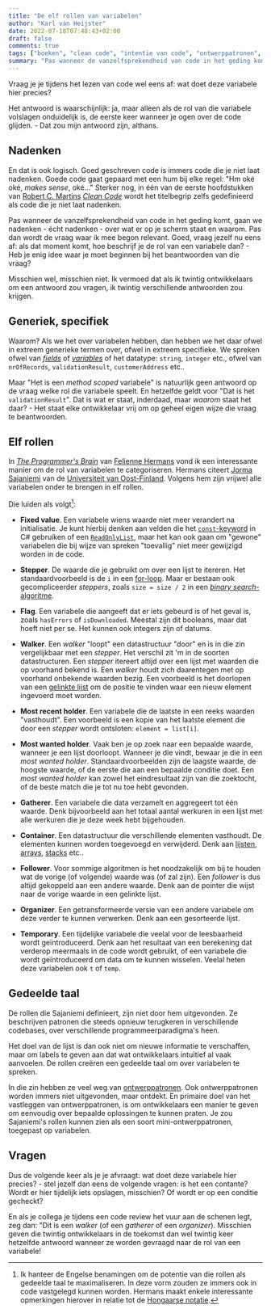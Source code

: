 ```yaml
---
title: "De elf rollen van variabelen"
author: "Karl van Heijster"
date: 2022-07-18T07:48:43+02:00
draft: false
comments: true
tags: ["boeken", "clean code", "intentie van code", "ontwerppatronen", "variabelen"]
summary: "Pas wanneer de vanzelfsprekendheid van code in het geding komt, gaan we nadenken - écht nadenken - over wat er op je scherm staat en waarom. Pas dan wordt de vraag \"Wat doet deze variabele hier precies?\" relevant. Goed, vraag jezelf nu eens af: als dat moment komt, hoe beschrijf je de rol van een variabele dan? - Heb je enig idee waar je moet beginnen bij het beantwoorden van die vraag?"
---
```


Vraag je je tijdens het lezen van code wel eens af: wat doet deze variabele hier precies?


Het antwoord is waarschijnlijk: ja, maar alleen als de rol van die variabele volslagen onduidelijk is, de eerste keer wanneer je ogen over de code glijden. - Dat zou mijn antwoord zijn, althans. 


## Nadenken


En dat is ook logisch. Goed geschreven code is immers code die je niet laat nadenken. Goede code gaat gepaard met een hum bij elke regel: "Hm oké oké, *makes sense*, oké..." Sterker nog, in één van de eerste hoofdstukken van [Robert C. Martins](http://cleancoder.com/products) [*Clean Code*](https://www.pearson.com/us/higher-education/program/Martin-Clean-Code-A-Handbook-of-Agile-Software-Craftsmanship/PGM63937.html) wordt het titelbegrip zelfs gedefinieerd als code die je niet laat nadenken.


Pas wanneer de vanzelfsprekendheid van code in het geding komt, gaan we nadenken - écht nadenken - over wat er op je scherm staat en waarom. Pas dan wordt de vraag waar ik mee begon relevant. Goed, vraag jezelf nu eens af: als dat moment komt, hoe beschrijf je de rol van een variabele dan? - Heb je enig idee waar je moet beginnen bij het beantwoorden van die vraag?


Misschien wel, misschien niet. Ik vermoed dat als ik twintig ontwikkelaars om een antwoord zou vragen, ik twintig verschillende antwoorden zou krijgen. 


## Generiek, specifiek


Waarom? Als we het over variabelen hebben, dan hebben we het daar ofwel in extreem generieke termen over, ofwel in extreem specifieke. We spreken ofwel van [*fields*](https://docs.microsoft.com/en-us/dotnet/csharp/programming-guide/classes-and-structs/fields) of [*variables*](https://docs.microsoft.com/en-us/dotnet/csharp/language-reference/language-specification/variables) of het datatype: `string`, `integer` etc., ofwel van `nrOfRecords`, `validationResult`, `customerAddress` etc..


Maar "Het is een *method scoped* variabele" is natuurlijk geen antwoord op de vraag welke rol die variabele speelt. En hetzelfde geldt voor "Dat is het `validationResult`". Dat is wat er staat, inderdaad, maar *waarom* staat het daar? - Het staat elke ontwikkelaar vrij om op geheel eigen wijze die vraag te beantwoorden.


## Elf rollen


In [*The Programmer's Brain*](https://www.manning.com/books/the-programmers-brain) van [Felienne Hermans](https://www.felienne.com/) vond ik een interessante manier om de rol van variabelen te categoriseren. Hermans citeert [Jorma Sajaniemi](https://www.researchgate.net/scientific-contributions/Jorma-Sajaniemi-8611097) van de [Universiteit van Oost-Finland](https://www.uef.fi/en). Volgens hem zijn vrijwel alle variabelen onder te brengen in elf rollen. 


Die luiden als volgt[^1]:


- **Fixed value**. Een variabele wiens waarde niet meer verandert na initialisatie. Je kunt hierbij denken aan velden die het [`const`-keyword](https://docs.microsoft.com/en-us/dotnet/csharp/language-reference/keywords/const) in C# gebruiken of een [`ReadOnlyList`](https://docs.microsoft.com/en-us/dotnet/api/microsoft.sqlserver.management.sdk.sfc.readonlylist-1?view=sql-smo-160), maar het kan ook gaan om "gewone" variabelen die bij wijze van spreken "toevallig" niet meer gewijzigd worden in de code. 

- **Stepper**. De waarde die je gebruikt om over een lijst te itereren. Het standaardvoorbeeld is de `i` in een [for-loop](https://docs.microsoft.com/en-us/dotnet/csharp/language-reference/statements/iteration-statements#the-for-statement). Maar er bestaan ook gecompliceerder *steppers*, zoals `size = size / 2` in een [*binary search*-algoritme](https://nl.wikipedia.org/wiki/Bisectie). 

- **Flag**. Een variabele die aangeeft dat er iets gebeurd is of het geval is, zoals `hasErrors` of `isDownloaded`. Meestal zijn dit booleans, maar dat hoeft niet per se. Het kunnen ook integers zijn of datums.

- **Walker**. Een *walker* "loopt" een datastructuur "door" en is in die zin vergelijkbaar met een *stepper*. Het verschil zit 'm in de soorten datastructuren. Een *stepper* itereert altijd over een lijst met waarden die op voorhand bekend is. Een *walker* houdt zich daarentegen met op voorhand onbekende waarden bezig. Een voorbeeld is het doorlopen van een [gelinkte lijst](https://nl.wikipedia.org/wiki/Gelinkte_lijst) om de positie te vinden waar een nieuw element ingevoerd moet worden.

- **Most recent holder**. Een variabele die de laatste in een reeks waarden "vasthoudt". Een voorbeeld is een kopie van het laatste element die door een *stepper* wordt ontsloten: `element = list[i]`. 

- **Most wanted holder**. Vaak ben je op zoek naar een bepaalde waarde, wanneer je een lijst doorloopt. Wanneer je die vindt, bewaar je die in een *most wanted holder*. Standaardvoorbeelden zijn de laagste waarde, de hoogste waarde, of de eerste die aan een bepaalde conditie doet. Een *most wanted holder* kan zowel het eindresultaat zijn van die zoektocht, of de beste match die je tot nu toe hebt gevonden.

- **Gatherer**. Een variabele die data verzamelt en aggregeert tot één waarde. Denk bijvoorbeeld aan het totaal aantal werkuren in een lijst met alle werkuren die je deze week hebt bijgehouden.

- **Container**. Een datastructuur die verschillende elementen vasthoudt. De elementen kunnen worden toegevoegd en verwijderd. Denk aan [lijsten](https://docs.microsoft.com/en-us/dotnet/api/system.collections.generic.list-1?view=net-6.0), [arrays](https://docs.microsoft.com/en-us/dotnet/csharp/programming-guide/arrays/), [stacks](https://docs.microsoft.com/en-us/dotnet/api/system.collections.stack?view=net-6.0) etc..

- **Follower**. Voor sommige algoritmen is het noodzakelijk om bij te houden wat de vorige (of volgende) waarde was (of zal zijn). Een *follower* is dus altijd gekoppeld aan een andere waarde. Denk aan de pointer die wijst naar de vorige waarde in een gelinkte lijst. 

- **Organizer**. Een getransformeerde versie van een andere variabele om deze verder te kunnen verwerken. Denk aan een gesorteerde lijst. 

- **Temporary**. Een tijdelijke variabele die veelal voor de leesbaarheid wordt geïntroduceerd. Denk aan het resultaat van een berekening dat verderop meermaals in de code wordt gebruikt, of een variabele die wordt geïntroduceerd om data om te kunnen wisselen. Veelal heten deze variabelen ook `t` of `temp`.


## Gedeelde taal


De rollen die Sajaniemi definieert, zijn niet door hem uitgevonden. Ze beschrijven patronen die steeds opnieuw terugkeren in verschillende codebases, over verschillende programmeerparadigma's heen. 


Het doel van de lijst is dan ook niet om nieuwe informatie te verschaffen, maar om labels te geven aan dat wat ontwikkelaars intuïtief al vaak aanvoelen. De rollen creëren een gedeelde taal om over variabelen te spreken.


In die zin hebben ze veel weg van [ontwerppatronen](https://www.karlvanheijster.com/tags/ontwerppatronen/). Ook ontwerppatronen worden immers niet uitgevonden, maar ontdekt. En primaire doel van het vastleggen van ontwerppatronen, is om ontwikkelaars een manier te geven om eenvoudig over bepaalde oplossingen te kunnen praten. Je zou Sajaniemi's rollen kunnen zien als een soort mini-ontwerppatronen, toegepast op variabelen.


## Vragen


Dus de volgende keer als je je afvraagt: wat doet deze variabele hier precies? - stel jezelf dan eens de volgende vragen: is het een contante? Wordt er hier tijdelijk iets opslagen, misschien? Of wordt er op een conditie gecheckt?


En als je collega je tijdens een code review het vuur aan de schenen legt, zeg dan: "Dit is een *walker* (of een *gatherer* of een *organizer*). Misschien geven die twintig ontwikkelaars in de toekomst dan wel twintig keer hetzelfde antwoord wanneer ze worden gevraagd naar de rol van een variabele!


[^1]: Ik hanteer de Engelse benamingen om de potentie van die rollen als gedeelde taal te maximaliseren. In deze vorm zouden ze immers ook in code vastgelegd kunnen worden. Hermans maakt enkele interessante opmerkingen hierover in relatie tot de [Hongaarse notatie](https://nl.wikipedia.org/wiki/Hongaarse_notatie).
